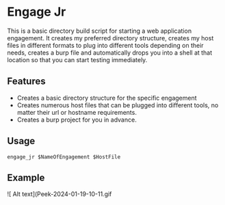 # Engage Jr

This is a basic directory build script for starting a web application engagement. It creates my preferred directory structure, creates my host files in different formats to plug into different tools depending on their needs, creates a burp file and automatically drops you into a shell at that location so that you can start testing immediately.

## Features

* Creates a basic directory structure for the specific engagement
* Creates numerous host files that can be plugged into different tools, no matter their url or hostname requirements.
* Creates a burp project for you in advance.

## Usage
```
engage_jr $NameOfEngagement $HostFile
```

## Example

![ Alt text](Peek-2024-01-19-10-11.gif [](Peek-2024-01-19-10-11.gif)

